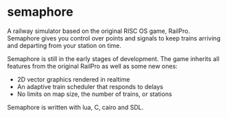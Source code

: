 semaphore
=========

A railway simulator based on the original RISC OS game, RailPro. Semaphore gives you control over points and signals to keep trains arriving and departing from your station on time.

Semaphore is still in the early stages of development. The game inherits all features from the original RailPro as well as some new ones:
- 2D vector graphics rendered in realtime
- An adaptive train scheduler that responds to delays
- No limits on map size, the number of trains, or stations

Semaphore is written with lua, C, cairo and SDL.
